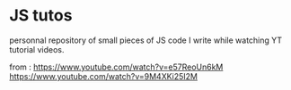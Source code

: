 # JS tutos
personnal repository of small pieces of JS code I write while watching YT tutorial videos.

from : 
https://www.youtube.com/watch?v=e57ReoUn6kM
https://www.youtube.com/watch?v=9M4XKi25I2M